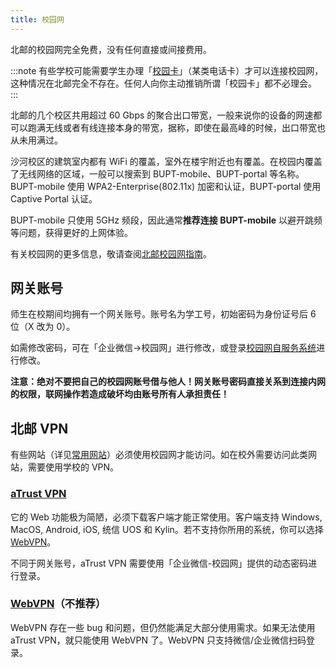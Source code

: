 ```yaml
---
title: 校园网
---
```


北邮的校园网完全免费，没有任何直接或间接费用。

:::note
有些学校可能需要学生办理「[校园卡](/新生入学/入学准备#校园一卡通学生卡)」（某类电话卡）才可以连接校园网，这种情况在北邮完全不存在。任何人向你主动推销所谓「校园卡」都不必理会。
:::

北邮的几个校区共用超过 60 Gbps 的聚合出口带宽，一般来说你的设备的网速都可以跑满无线或者有线连接本身的带宽，据称，即使在最高峰的时候，出口带宽也从未用满过。

沙河校区的建筑室内都有 WiFi 的覆盖，室外在楼宇附近也有覆盖。在校园内覆盖了无线网络的区域，一般可以搜索到 BUPT-mobile、BUPT-portal 等名称。BUPT-mobile 使用 WPA2-Enterprise(802.11x) 加密和认证，BUPT-portal 使用 Captive Portal 认证。

BUPT-mobile 只使用 5GHz 频段，因此通常**推荐连接 BUPT-mobile** 以避开跳频等问题，获得更好的上网体验。

有关校园网的更多信息，敬请查阅[北邮校园网指南](https://wiki.buptnet.icu/)。

## 网关账号

师生在校期间均拥有一个网关账号。账号名为学工号，初始密码为身份证号后 6 位（X 改为 0）。

如需修改密码，可在「企业微信->校园网」进行修改，或登录[校园网自服务系统](https://netaccount.bupt.edu.cn/)进行修改。

**注意：绝对不要把自己的校园网账号借与他人！网关账号密码直接关系到连接内网的权限，联网操作若造成破坏均由账号所有人承担责任！**

## 北邮 VPN

有些网站（详见[常用网站](/学习生活/常用网站#内网)）必须使用校园网才能访问。如在校外需要访问此类网站，需要使用学校的 VPN。

### [aTrust VPN](https://vpn.bupt.edu.cn/)

它的 Web 功能极为简陋，必须下载客户端才能正常使用。客户端支持 Windows, MacOS, Android, iOS, 统信 UOS 和 Kylin。若不支持你所用的系统，你可以选择 [WebVPN](#webvpn不推荐)。

不同于网关账号，aTrust VPN 需要使用「企业微信-校园网」提供的动态密码进行登录。

### [WebVPN](https://webvpn.bupt.edu.cn/)（不推荐）

WebVPN 存在一些 bug 和问题，但仍然能满足大部分使用需求。如果无法使用 aTrust VPN，就只能使用 WebVPN 了。WebVPN 只支持微信/企业微信扫码登录。
